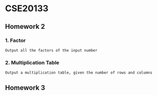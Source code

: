 CSE20133
==============================
Homework 2
------------------------------
### 1. Factor<br />
    Output all the factors of the input number
### 2. Multiplication Table<br />
    Output a multiplication table, given the number of rows and columns
Homework 3
------------------------------
